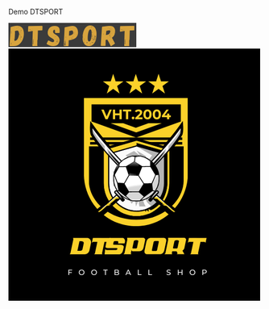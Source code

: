 Demo DTSPORT

<img  class="yourname" src="./assets/img/index/logo.png" alt="">
<img  class="yourname" src="./assets/img/index/dt.png" alt="">
